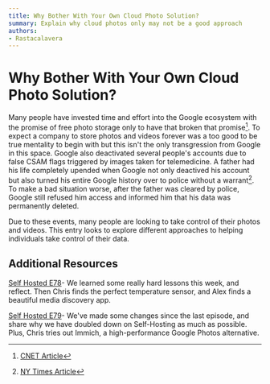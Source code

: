 ```yaml
---
title: Why Bother With Your Own Cloud Photo Solution?
summary: Explain why cloud photos only may not be a good approach
authors:
- Rastacalavera
---
```


# Why Bother With Your Own Cloud Photo Solution?

Many people have invested time and effort into the Google ecosystem with the promise of free photo storage only to have that broken that promise[^1]. To expect a company to store photos and videos forever was a too good to be true mentality to begin with but this isn't the only transgression from Google in this space. Google also deactivated several people's accounts due to false CSAM flags triggered by images taken for telemedicine. A father had his life completely upended when Google not only deactived his account but also turned his entire Google history over to police without a warrant[^2]. To make a bad situation worse, after the father was cleared by police, Google still refused him access and informed him that his data was permanently deleted.


Due to these events, many people are looking to take control of their photos and videos. This entry looks to explore different approaches to helping individuals take control of their data.

## Additional Resources
[Self Hosted E78](https://selfhosted.show/78)- We learned some really hard lessons this week, and reflect. Then Chris finds the perfect temperature sensor, and Alex finds a beautiful media discovery app.


[Self Hosted E79](https://selfhosted.show/79)- We've made some changes since the last episode, and share why we have doubled down on Self-Hosting as much as possible. Plus, Chris tries out Immich, a high-performance Google Photos alternative.


[^1]:[CNET Article](https://www.cnet.com/tech/services-and-software/google-photos-unlimited-free-storage-is-gone-heres-how-to-get-more-space/#:~:text=As%20of%20June%201%2C%20Google,storage%20policy%20for%20Google%20Photos.&text=Google%20Photos%20ended%20its%20unlimited,comes%20with%20every%20Google%20account.)


[^2]: [NY Times Article](https://www.cnet.com/tech/services-and-software/google-photos-unlimited-free-storage-is-gone-heres-how-to-get-more-space/#:~:text=As%20of%20June%201%2C%20Google,storage%20policy%20for%20Google%20Photos.&text=Google%20Photos%20ended%20its%20unlimited,comes%20with%20every%20Google%20account.)


